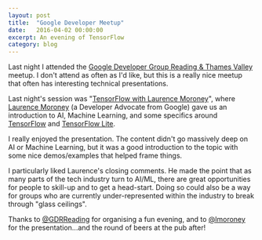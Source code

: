 ```yaml
---
layout: post
title:  "Google Developer Meetup"
date:   2016-04-02 00:00:00
excerpt: An evening of TensorFlow
category: blog
---
```


Last night I attended the [Google Developer Group Reading & Thames Valley](https://www.meetup.com/GDG-Reading-Thames-Valley/) meetup. I don't attend as often as I'd like, but this is a really nice meetup that often has interesting technical presentations.


Last night's session was "[TensorFlow with Laurence Moroney](https://www.meetup.com/GDG-Reading-Thames-Valley/events/251227517/)", where [Laurence Moroney](http://www.laurencemoroney.com/) (a Developer Advocate from Google) gave us an introduction to AI, Machine Learning, and some specifics around [TensorFlow](https://www.tensorflow.org/) and [TensorFlow Lite](https://www.tensorflow.org/mobile/tflite/).

I really enjoyed the presentation. The content didn't go massively deep on AI or Machine Learning, but it was a good introduction to the topic with some nice demos/examples that helped frame things.

I particularly liked Laurence's closing comments. He made the point that as many parts of the tech industry turn to AI/ML, there are great opportunities for people to skill-up and to get a head-start. Doing so could also be a way for groups who are currently under-represented within the industry to break through "glass ceilings".

Thanks to [@GDRReading](https://twitter.com/gdgreading) for organising a fun evening, and to [@lmoroney](https://twitter.com/lmoroney) for the presentation...and the round of beers at the pub after!